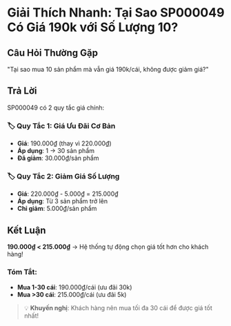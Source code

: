 # Giải Thích Nhanh: Tại Sao SP000049 Có Giá 190k với Số Lượng 10?

## Câu Hỏi Thường Gặp
"Tại sao mua 10 sản phẩm mà vẫn giá 190k/cái, không được giảm giá?"

## Trả Lời
SP000049 có 2 quy tắc giá chính:

### 🏷️ Quy Tắc 1: Giá Ưu Đãi Cơ Bản
- **Giá**: 190.000₫ (thay vì 220.000₫)
- **Áp dụng**: 1 → 30 sản phẩm
- **Đã giảm**: 30.000₫/sản phẩm

### 🏷️ Quy Tắc 2: Giảm Giá Số Lượng
- **Giá**: 220.000₫ - 5.000₫ = 215.000₫  
- **Áp dụng**: Từ 3 sản phẩm trở lên
- **Chỉ giảm**: 5.000₫/sản phẩm

## Kết Luận
**190.000₫ < 215.000₫** → Hệ thống tự động chọn giá tốt hơn cho khách hàng!

### Tóm Tắt:
- **Mua 1-30 cái**: 190.000₫/cái (ưu đãi 30k)
- **Mua >30 cái**: 215.000₫/cái (ưu đãi 5k)

> 💡 **Khuyến nghị**: Khách hàng nên mua tối đa 30 cái để được giá tốt nhất!
